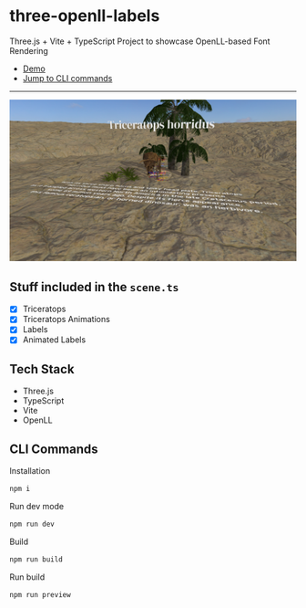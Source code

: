 # three-openll-labels
 
Three.js + Vite + TypeScript Project to showcase OpenLL-based Font Rendering

- [Demo](https://strawberriesandcheese.github.io/three-openll-labels/)
- [Jump to CLI commands](#cli-commands)

---
<img width="796" alt="screenshot" src="public/screenshot_wip.png">

## Stuff included in the `scene.ts`
- [x] Triceratops
- [x] Triceratops Animations
- [x] Labels
- [x] Animated Labels

## Tech Stack

- Three.js
- TypeScript
- Vite
- OpenLL

## CLI Commands

Installation

```bash
npm i
```

Run dev mode

```bash
npm run dev
```

Build

```bash
npm run build
```

Run build

```bash
npm run preview
```

